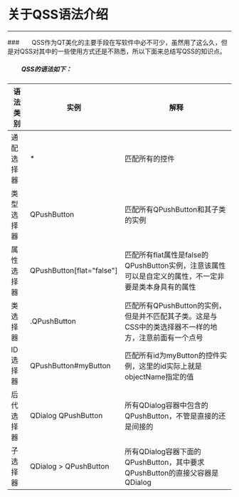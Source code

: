 # 关于QSS语法介绍
----------------------------
###&emsp;&emsp;QSS作为QT美化的主要手段在写软件中必不可少，虽然用了这么久，但是对QSS对其中的一些使用方式还是不熟悉，所以下面来总结写QSS的知识点。
##### &emsp; &emsp;QSS的语法如下：
语法类别 | 实例 | 解释
-|-|-
通配选择器 | * | 匹配所有的控件
类型选择器 | QPushButton | 匹配所有QPushButton和其子类的实例
属性选择器 |QPushButton[flat="false"] |匹配所有flat属性是false的QPushButton实例，注意该属性可以是自定义的属性，不一定非要是类本身具有的属性
类选择器 | .QPushButton | 匹配所有QPushButton的实例，但是并不匹配其子类。这是与CSS中的类选择器不一样的地方，注意前面有一个点号
ID选择器 | QPushButton#myButton | 匹配所有id为myButton的控件实例，这里的id实际上就是objectName指定的值
后代选择器 | QDialog QPushButton | 所有QDialog容器中包含的QPushButton，不管是直接的还是间接的
子选择器 | QDialog > QPushButton | 所有QDialog容器下面的QPushButton，其中要求QPushButton的直接父容器是QDialog


        

